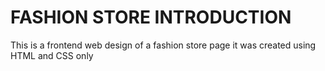 # FASHION STORE INTRODUCTION

This is a frontend web design of a fashion store page 
it was created using HTML and CSS only 
